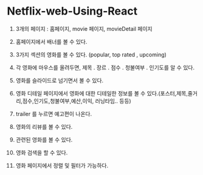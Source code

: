 # Netflix-web-Using-React  
  

1. 3개의 페이지 : 홈페이지, movie 페이지, movieDetail 페이지  

2. 홈페이지에서 배너를 볼 수 있다.  

3. 3가지 섹션의 영화를 볼 수 있다. (popular, top rated , upcoming)  

4. 각 영화에 마우스를 올려두면, 제목 . 장르 . 점수 . 청불여부 . 인기도를 알 수 있다.  

5. 영화를 슬라이드로 넘기면서 볼 수 있다.  

6. 영화 디테일 페이지에서 영화에 대한 디테일한 정보를 볼 수 있다.(포스터,제목,줄거리,점수,인기도,청불여부,예산,이익, 러닝타임.. 등등)  

7. trailer 를 누르면 예고편이 나온다.  

8. 영화의 리뷰를 볼 수 있다.  

9. 관련된 영화를 볼 수 있다.  

10. 영화 검색을 할 수 있다.  

11. 영화 페이지에서 정렬 및 필터가 가능하다.